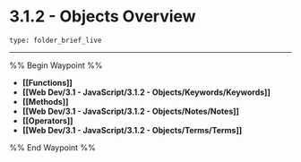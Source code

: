 # 3.1.2 - Objects Overview
 
```ccard
type: folder_brief_live
```
 
---

%% Begin Waypoint %%
- **[[Functions]]**
- **[[Web Dev/3.1 - JavaScript/3.1.2 - Objects/Keywords/Keywords]]**
- **[[Methods]]**
- **[[Web Dev/3.1 - JavaScript/3.1.2 - Objects/Notes/Notes]]**
- **[[Operators]]**
- **[[Web Dev/3.1 - JavaScript/3.1.2 - Objects/Terms/Terms]]**

%% End Waypoint %%
